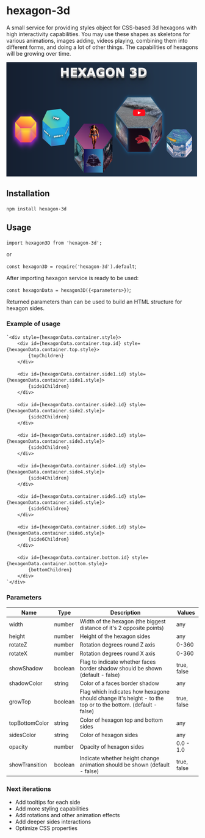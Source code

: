 # hexagon-3d
A small service for providing styles object for CSS-based 3d hexagons with high interactivity capabilities. You may use these shapes as skeletons for various animations, images adding, videos playing, combining them into different forms, and doing a lot of other things. The capabilities of hexagons will be growing over time.

![alt Samples](./assets/img/HexagonSamples.png)

## Installation

`npm install hexagon-3d`

## Usage

`import hexagon3D from 'hexagon-3d';`

or 

`const hexagon3D = require('hexagon-3d').default`;

After importing hexagon service is ready to be used:

`const hexagonData = hexagon3D({<parameters>})`;

Returned parameters than can be used to build an HTML structure for hexagon sides.

### Example of usage

    `<div style={hexagonData.container.style}>
        <div id={hexagonData.container.top.id} style={hexagonData.container.top.style}>
            {topChildren}
        </div>

        <div id={hexagonData.container.side1.id} style={hexagonData.container.side1.style}>
            {side1Children}
        </div>

        <div id={hexagonData.container.side2.id} style={hexagonData.container.side2.style}>
            {side2Children}
        </div>

        <div id={hexagonData.container.side3.id} style={hexagonData.container.side3.style}>
            {side3Children}
        </div>

        <div id={hexagonData.container.side4.id} style={hexagonData.container.side4.style}>
            {side4Children}
        </div>

        <div id={hexagonData.container.side5.id} style={hexagonData.container.side5.style}>
            {side5Children}
        </div>

        <div id={hexagonData.container.side6.id} style={hexagonData.container.side6.style}>
            {side6Children}
        </div>

        <div id={hexagonData.container.bottom.id} style={hexagonData.container.bottom.style}>
            {bottomChildren}
        </div>
    `</div>
    
  ### Parameters
  
  | Name           | Type    | Description                                                                                                  | Values      |
  |----------------|---------|--------------------------------------------------------------------------------------------------------------|-------------|
  | width          | number  | Width of the hexagon (the biggest distance of it's 2 opposite points)                                        | any         |
  | height         | number  | Height of the hexagon sides                                                                                  | any         |
  | rotateZ        | number  | Rotation degrees round Z axis                                                                                | 0-360       |
  | rotateX        | number  | Rotation degrees round X axis                                                                                | 0-360       |
  | showShadow     | boolean | Flag to indicate whether faces border shadow should be shown (default - false)                               | true, false |
  | shadowColor    | string  | Color of a faces border shadow                                                                               | any         |
  | growTop        | boolean | Flag which indicates how hexagone should change it's height - to the top or to the bottom. (default - false) | true, false |
  | topBottomColor | string  | Color of hexagon top and bottom sides                                                                        | any         |
  | sidesColor     | string  | Color of hexagon sides                                                                                       | any         |
  | opacity        | number  | Opacity of hexagon sides                                                                                     | 0.0 - 1.0   |
  | showTransition | boolean | Indicate whether height change animation should be shown (default - false)                                   | true, false |
  
  ### Next iterations
  
  * Add tooltips for each side
  * Add more styling capabilities
  * Add rotations and other animation effects
  * Add deeper sides interactions
  * Optimize CSS properties